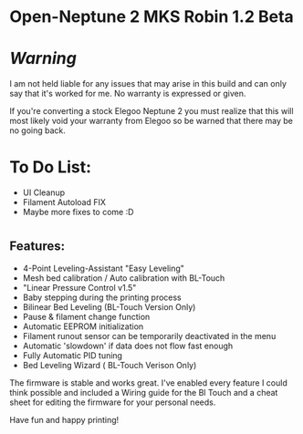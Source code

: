 # Open-Neptune 2 MKS Robin 1.2 Beta 

# *****Warning*****

I am not held liable for any issues that may arise in this build and can only say that it's worked for me. No warranty is
expressed or given.

If you're converting a stock Elegoo Neptune 2 you must realize that this will most likely void your warranty 
from Elegoo so be warned that there may be no going back.
#


# **To Do List:**
 * UI Cleanup 
 * Filament Autoload FIX
 * Maybe more fixes to come :D
#



## Features:

 * 4-Point Leveling-Assistant "Easy Leveling"
 * Mesh bed calibration / Auto calibration with BL-Touch
 * "Linear Pressure Control v1.5" 
 * Baby stepping during the printing process
 * Bilinear Bed Leveling (BL-Touch Version Only)
 * Pause & filament change function
 * Automatic EEPROM initialization
 * Filament runout sensor can be temporarily deactivated in the menu
 * Automatic 'slowdown' if data does not flow fast enough
 * Fully Automatic PID tuning
 * Bed Leveling Wizard  ( BL-Touch Verison Only)

The firmware is stable and works great. I've enabled every feature I could think possible and included a Wiring guide for the Bl Touch and a cheat sheet for 
editing the firmware for your personal needs. 

Have fun and happy printing!





